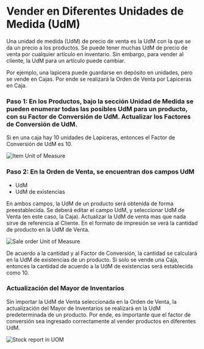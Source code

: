 <!-- add-breadcrumbs -->
# Vender en Diferentes Unidades de Medida (UdM)
 
Una unidad de medida (UdM) de precio de venta es la UdM con la que se da un precio a los productos. Se puede tener muchas UdM de precio de venta por cualquier artículo en inventario. Sin embargo, para vender al cliente, la UdM para un artículo puede cambiar. 
 
Por ejemplo, una lapicera puede guardarse en depósito en unidades, pero se vende en Cajas. Por ende se realizará la Orden de Venta por Lapiceras en Caja. 
 
### Paso 1: En los Productos, bajo la sección Unidad de Medida se pueden enumerar todas las posibles UdM para un producto, con su Factor de Conversión de UdM. Actualizar los Factores de Conversión de UdM. 
Si en una caja hay 10 unidades de Lapiceras, entonces el Factor de Conversión de UdM es 10. 

<img class="screenshot" alt="Item Unit of Measure" src="{{docs_base_url}}/assets/img/selling/Item-UOM.png">


### Paso 2: En la Orden de Venta, se encuentran dos campos UdM 

- UdM
- UdM de existencias

En ambos campos, la UdM de un producto será obtenida de forma preestablecida. Se deberá editar el campo UdM, y seleccionar UdM de Venta (en este caso, la Caja). Actualizar la UdM de venta mas que nada sirve de referencia al Cliente. En el formato de impresión se verá la cantidad de producto en la UdM de Venta. 

<img class="screenshot" alt="Sale order Unit of Measure" src="{{docs_base_url}}/assets/img/selling/Sale-Order-UOM.png">
 
De acuerdo a la cantidad y al Factor de Conversión, la cantidad se calculará en la UdM de existencias de un producto. Si solo se vende una Caja, entonces la cantidad de acuerdo a la UdM de existencias será establecida como 10. 
 
 
### Actualización del Mayor de Inventarios
 
Sin importar la UdM de Venta seleccionada en la Orden de Venta, la actualización del Mayor de Inventarios se realizará en la UdM predeterminada de un producto. Por ende, es importante que el factor de conversión sea ingresado correctamente al vender productos en diferentes UdM. 

<img class="screenshot" alt="Stock report in UOM" src="{{docs_base_url}}/assets/img/selling/stock ledger for as STOCK-UOM.png">

